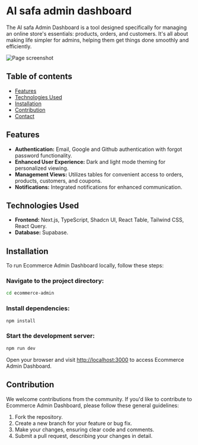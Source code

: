 # Al safa admin dashboard

The Al safa Admin Dashboard is a tool designed specifically for managing an online store's essentials: products, orders, and customers. It's all about making life simpler for admins, helping them get things done smoothly and efficiently.

![Page screenshot](https://ecommerce-admin-board.vercel.app/assets/page-screenshot.png)

## Table of contents

- [Features](#features)
- [Technologies Used](#technologies-used)
- [Installation](#installation)
- [Contribution](#contribution)
- [Contact](#contact)

## Features

- **Authentication:** Email, Google and Github authentication with forgot password functionality.
- **Enhanced User Experience:** Dark and light mode theming for personalized viewing.
- **Management Views:** Utilizes tables for convenient access to orders, products, customers, and coupons.
- **Notifications:** Integrated notifications for enhanced communication.

## Technologies Used

- **Frontend:** Next.js, TypeScript, Shadcn UI, React Table, Tailwind CSS, React Query.
- **Database:** Supabase.

## Installation

To run Ecommerce Admin Dashboard locally, follow these steps:


### Navigate to the project directory:

```bash
cd ecommerce-admin
```

### Install dependencies:

```bash
npm install
```

### Start the development server:

```bash
npm run dev
```

Open your browser and visit [http://localhost:3000](http://localhost:3000) to access Ecommerce Admin Dashboard.

## Contribution

We welcome contributions from the community. If you'd like to contribute to Ecommerce Admin Dashboard, please follow these general guidelines:

1. Fork the repository.
2. Create a new branch for your feature or bug fix.
3. Make your changes, ensuring clear code and comments.
4. Submit a pull request, describing your changes in detail.

